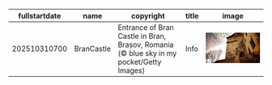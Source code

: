 |fullstartdate|name|copyright|title|image|
|--|--|--|--|--|
202510310700|BranCastle|Entrance of Bran Castle in Bran, Brașov, Romania (© blue sky in my pocket/Getty Images)|Info|![](/en-AU/2025/11/202510310700BranCastle.jpg)|
